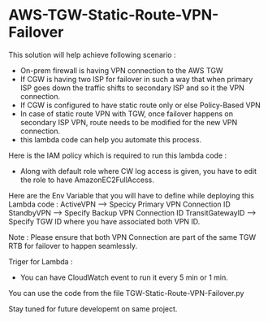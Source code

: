 # AWS-TGW-Static-Route-VPN-Failover

This solution will help achieve following scenario :
- On-prem firewall is having VPN connection to the AWS TGW
- If CGW is having two ISP for failover in such a way that when primary ISP goes down the traffic shifts to secondary ISP and so it the VPN connection.
- If CGW is configured to have static route only or else Policy-Based VPN
- In case of static route VPN with TGW, once failover happens on secondary ISP VPN, route needs to be modified for the new VPN connection.
- this lambda code can help you automate this process.

Here is the IAM policy which is required to run this lambda code :
- Along with default role where CW log access is given, you have to edit the role to have AmazonEC2FullAccess.

Here are the Env Variable that you will have to define while deploying this Lambda code :
ActiveVPN --> Specicy Primary VPN Connection ID
StandbyVPN --> Specify Backup VPN Connection ID
TransitGatewayID --> Specify TGW ID where you have associated both VPN ID.

Note : Please ensure that both VPN Connection are part of the same TGW RTB for failover to happen seamlessly.

Triger for Lambda :
- You can have CloudWatch event to run it every 5 min or 1 min.

You can use the code from the file TGW-Static-Route-VPN-Failover.py

Stay tuned for future developemt on same project.
